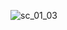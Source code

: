 ![sc_01_03](https://user-images.githubusercontent.com/108922816/190904855-ea306cc7-d941-4ad4-b826-47a1a43f49e0.jpg)
